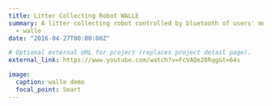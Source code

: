 ```yaml
---
title: Litter Collecting Robot WALLE
summary: A litter collecting robot controlled by bluetooth of users' mobile phone. We applied Mecanum wheels to allow the robot to move in four directions, used HC-06 Bluetooth module and Arduino components to control the robot’s grabbing and movement, and designed a phone APP with convenient GUI incorporating Bluetooth function for users’ control.
  - walle
date: "2016-04-27T00:00:00Z"

# Optional external URL for project (replaces project detail page).
external_link: https://www.youtube.com/watch?v=FcVAQe28Rqg&t=64s

image:
  caption: walle demo
  focal_point: Smart
---
```

